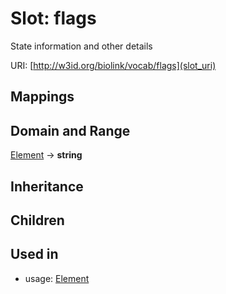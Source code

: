 # Slot: flags


State information and other details

URI: [http://w3id.org/biolink/vocab/flags](slot_uri)
## Mappings

## Domain and Range

[Element](Element.md) -> **string**
## Inheritance

## Children

## Used in

 *  usage: [Element](Element.md)
